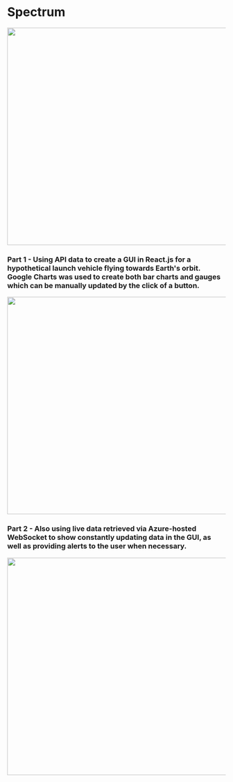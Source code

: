 # Spectrum
<img src="https://github.com/hari-pace/spectrum/assets/139553466/bd661728-f7ed-42ad-98a4-929b1d31094e" height="500px" width="1000px" />

<h3> Part 1 - Using API data to create a GUI in React.js for a hypothetical launch vehicle flying towards Earth's orbit. Google Charts was used to create both bar charts and gauges which can be manually updated by the click of a button. </h3>
<img src="https://github.com/hari-pace/spectrum/assets/139553466/4697466e-0528-49ea-97ef-6d9e392a2857" height="500px" width="1000px" />

<h3> Part 2 - Also using live data retrieved via Azure-hosted WebSocket to show constantly updating data in the GUI, as well as providing alerts to the user when necessary. </h3>
<img src="https://github.com/hari-pace/spectrum/assets/139553466/4f6f28cd-b73e-4847-a1e0-0ca31a780499" height="500px" width="1000px" />
